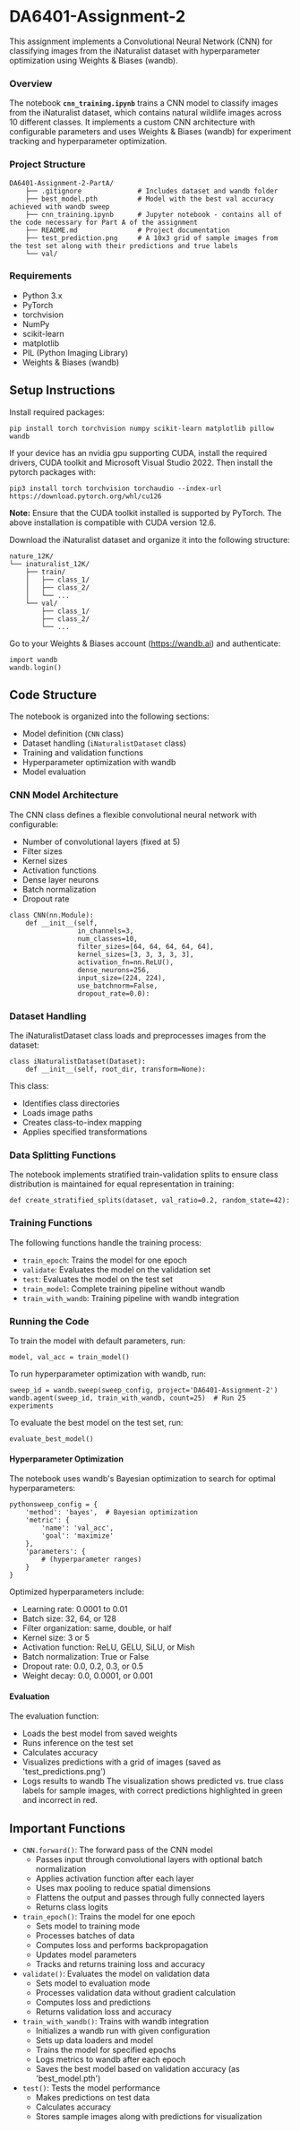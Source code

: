 # DA6401-Assignment-2
This assignment implements a Convolutional Neural Network (CNN) for classifying images from the iNaturalist dataset with hyperparameter optimization using Weights & Biases (wandb).

### Overview
The notebook **`cnn_training.ipynb`** trains a CNN model to classify images from the iNaturalist dataset, which contains natural wildlife images across 10 different classes. It implements a custom CNN architecture with configurable parameters and uses Weights & Biases (wandb) for experiment tracking and hyperparameter optimization.

### Project Structure
```
DA6401-Assignment-2-PartA/
    ├── .gitignore              # Includes dataset and wandb folder
    ├── best_model.pth          # Model with the best val accuracy achieved with wandb sweep
    ├── cnn_training.ipynb      # Jupyter notebook - contains all of the code necessary for Part A of the assignment
    ├── README.md               # Project documentation
    ├── test_prediction.png     # A 10x3 grid of sample images from the test set along with their predictions and true labels
    └── val/
```
### Requirements
- Python 3.x
- PyTorch
- torchvision
- NumPy
- scikit-learn
- matplotlib
- PIL (Python Imaging Library)
- Weights & Biases (wandb)

## Setup Instructions
Install required packages:
```
pip install torch torchvision numpy scikit-learn matplotlib pillow wandb
```

If your device has an nvidia gpu supporting CUDA, install the required drivers, CUDA toolkit and Microsoft Visual Studio 2022. Then install the pytorch packages with:
```
pip3 install torch torchvision torchaudio --index-url https://download.pytorch.org/whl/cu126
```
**Note:** Ensure that the CUDA toolkit installed is supported by PyTorch. The above installation is compatible with CUDA version 12.6.

Download the iNaturalist dataset and organize it into the following structure:
```
nature_12K/
└── inaturalist_12K/
    ├── train/
    │   ├── class_1/
    │   ├── class_2/
    │   └── ...
    └── val/
        ├── class_1/
        ├── class_2/
        └── ...
```

Go to your Weights & Biases account (https://wandb.ai) and authenticate:
```
import wandb
wandb.login()
```

## Code Structure
The notebook is organized into the following sections:
- Model definition (`CNN` class)
- Dataset handling (`iNaturalistDataset` class)
- Training and validation functions
- Hyperparameter optimization with wandb
- Model evaluation

### CNN Model Architecture
The CNN class defines a flexible convolutional neural network with configurable:
- Number of convolutional layers (fixed at 5)
- Filter sizes
- Kernel sizes
- Activation functions
- Dense layer neurons
- Batch normalization
- Dropout rate

```
class CNN(nn.Module):
    def __init__(self, 
                 in_channels=3, 
                 num_classes=10, 
                 filter_sizes=[64, 64, 64, 64, 64], 
                 kernel_sizes=[3, 3, 3, 3, 3],
                 activation_fn=nn.ReLU(),
                 dense_neurons=256,
                 input_size=(224, 224),
                 use_batchnorm=False,
                 dropout_rate=0.0):
```

### Dataset Handling
The iNaturalistDataset class loads and preprocesses images from the dataset:
```
class iNaturalistDataset(Dataset):
    def __init__(self, root_dir, transform=None):
```

This class:
- Identifies class directories
- Loads image paths
- Creates class-to-index mapping
- Applies specified transformations

### Data Splitting Functions
The notebook implements stratified train-validation splits to ensure class distribution is maintained for equal representation in training:
```
def create_stratified_splits(dataset, val_ratio=0.2, random_state=42):
```

### Training Functions
The following functions handle the training process:
- `train_epoch`: Trains the model for one epoch
- `validate`: Evaluates the model on the validation set
- `test`: Evaluates the model on the test set
- `train_model`: Complete training pipeline without wandb
- `train_with_wandb`: Training pipeline with wandb integration

### Running the Code
To train the model with default parameters, run:  
```
model, val_acc = train_model()
```

To run hyperparameter optimization with wandb, run:
```
sweep_id = wandb.sweep(sweep_config, project='DA6401-Assignment-2')
wandb.agent(sweep_id, train_with_wandb, count=25)  # Run 25 experiments
```

To evaluate the best model on the test set, run:  
```
evaluate_best_model()
```

#### Hyperparameter Optimization
The notebook uses wandb's Bayesian optimization to search for optimal hyperparameters:
```
pythonsweep_config = {
    'method': 'bayes',  # Bayesian optimization
    'metric': {
        'name': 'val_acc',
        'goal': 'maximize'
    },
    'parameters': {
        # (hyperparameter ranges)
    }
}
```

Optimized hyperparameters include:
- Learning rate: 0.0001 to 0.01
- Batch size: 32, 64, or 128
- Filter organization: same, double, or half
- Kernel size: 3 or 5
- Activation function: ReLU, GELU, SiLU, or Mish
- Batch normalization: True or False
- Dropout rate: 0.0, 0.2, 0.3, or 0.5
- Weight decay: 0.0, 0.0001, or 0.001

#### Evaluation
The evaluation function:
- Loads the best model from saved weights
- Runs inference on the test set
- Calculates accuracy
- Visualizes predictions with a grid of images (saved as 'test_predictions.png')
- Logs results to wandb
The visualization shows predicted vs. true class labels for sample images, with correct predictions highlighted in green and incorrect in red.

## Important Functions
- `CNN.forward()`: The forward pass of the CNN model
    - Passes input through convolutional layers with optional batch normalization
    - Applies activation function after each layer
    - Uses max pooling to reduce spatial dimensions
    - Flattens the output and passes through fully connected layers
    - Returns class logits
- `train_epoch()`: Trains the model for one epoch
    - Sets model to training mode
    - Processes batches of data
    - Computes loss and performs backpropagation
    - Updates model parameters
    - Tracks and returns training loss and accuracy
- `validate()`: Evaluates the model on validation data
    - Sets model to evaluation mode
    - Processes validation data without gradient calculation
    - Computes loss and predictions
    - Returns validation loss and accuracy
- `train_with_wandb()`: Trains with wandb integration
    - Initializes a wandb run with given configuration
    - Sets up data loaders and model
    - Trains the model for specified epochs
    - Logs metrics to wandb after each epoch
    - Saves the best model based on validation accuracy (as 'best_model.pth')
- `test()`: Tests the model performance
    - Makes predictions on test data
    - Calculates accuracy
    - Stores sample images along with predictions for visualization